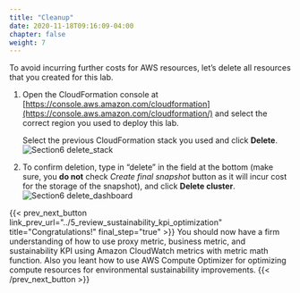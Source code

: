 ```yaml
---
title: "Cleanup"
date: 2020-11-18T09:16:09-04:00
chapter: false
weight: 7
---
```


To avoid incurring further costs for AWS resources, let’s delete all resources that you created for this lab. 

1. Open the CloudFormation console at [https://console.aws.amazon.com/cloudformation](https://console.aws.amazon.com/cloudformation/) and select the correct region you used to deploy this lab.

    Select the previous CloudFormation stack you used and click **Delete**.
![Section6 delete_stack](/Sustainability/200_optimize_ec2_using_cloudwatch_compute_optimizer/Images/section6/delete_stack.png)

2. To confirm deletion, type in “delete” in the field at the bottom (make sure, you **do not** check _Create final snapshot_ button as it will incur cost for the storage of the snapshot), and click **Delete cluster**.
![Section6 delete_dashboard](/Sustainability/200_optimize_ec2_using_cloudwatch_compute_optimizer/Images/section6/delete_dashboard.png)


{{< prev_next_button link_prev_url="../5_review_sustainability_kpi_optimization"  title="Congratulations!" final_step="true" >}}
You should now have a firm understanding of how to use proxy metric, business metric, and sustainability KPI using Amazon CloudWatch metrics with metric math function. Also you leant how to use AWS Compute Optimizer for optimizing compute resources for environmental sustainability improvements.
{{< /prev_next_button >}}
